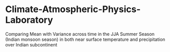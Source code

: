 # Climate-Atmospheric-Physics-Laboratory

Comparing Mean with Variance across time in the JJA Summer Season (Indian monsoon season) in both near surface temperature and precipitation over Indian subcontinent
